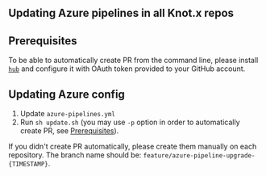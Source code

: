 ## Updating Azure pipelines in all Knot.x repos

## Prerequisites
To be able to automatically create PR from the command line, please install [`hub`](https://hub.github.com/) 
and configure it with OAuth token provided to your GitHub account.

## Updating Azure config

1. Update `azure-pipelines.yml`
2. Run `sh update.sh` (you may use `-p` option in order to automatically create PR, see [Prerequisites](#prerequisites)).

If you didn't create PR automatically, please create them manually on each repository.
The branch name should be: `feature/azure-pipeline-upgrade-{TIMESTAMP}`.